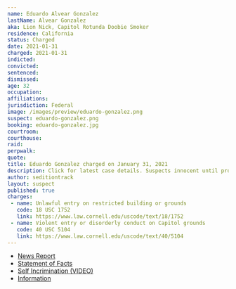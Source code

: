 ```yaml
---
name: Eduardo Alvear Gonzalez
lastName: Alvear Gonzalez
aka: Lion Nick, Capitol Rotunda Doobie Smoker
residence: California
status: Charged
date: 2021-01-31
charged: 2021-01-31
indicted:
convicted: 
sentenced: 
dismissed: 
age: 32
occupation:
affiliations:
jurisdiction: Federal
image: /images/preview/eduardo-gonzalez.png
suspect: eduardo-gonzalez.png
booking: eduardo-gonzalez.jpg
courtroom:
courthouse:
raid:
perpwalk:
quote:
title: Eduardo Gonzalez charged on January 31, 2021
description: Click for latest case details. Suspects innocent until proven guilty.
author: seditiontrack
layout: suspect
published: true
charges:
 - name: Unlawful entry on restricted building or grounds
   code: 18 USC 1752
   link: https://www.law.cornell.edu/uscode/text/18/1752
 - name: Violent entry or disorderly conduct on Capitol grounds
   code: 40 USC 5104
   link: https://www.law.cornell.edu/uscode/text/40/5104
---
```

- [News Report](https://www.pilotonline.com/news/crime/vp-nw-gonzalez-capitol-riot-20210211-lai4xcqvqnbdrb3fvsq6mffrdy-story.html)
- [Statement of Facts](https://extremism.gwu.edu/sites/g/files/zaxdzs2191/f/Eduardo%20Nicolas%20Alvear%20Gonzalez-Statement%20of%20Facts.pdf)
- [Self Incrimination (VIDEO)](https://twitter.com/RichieMcGinniss/status/1346959229022826498)
- [Information](https://www.justice.gov/usao-dc/case-multi-defendant/file/1378636/download)
